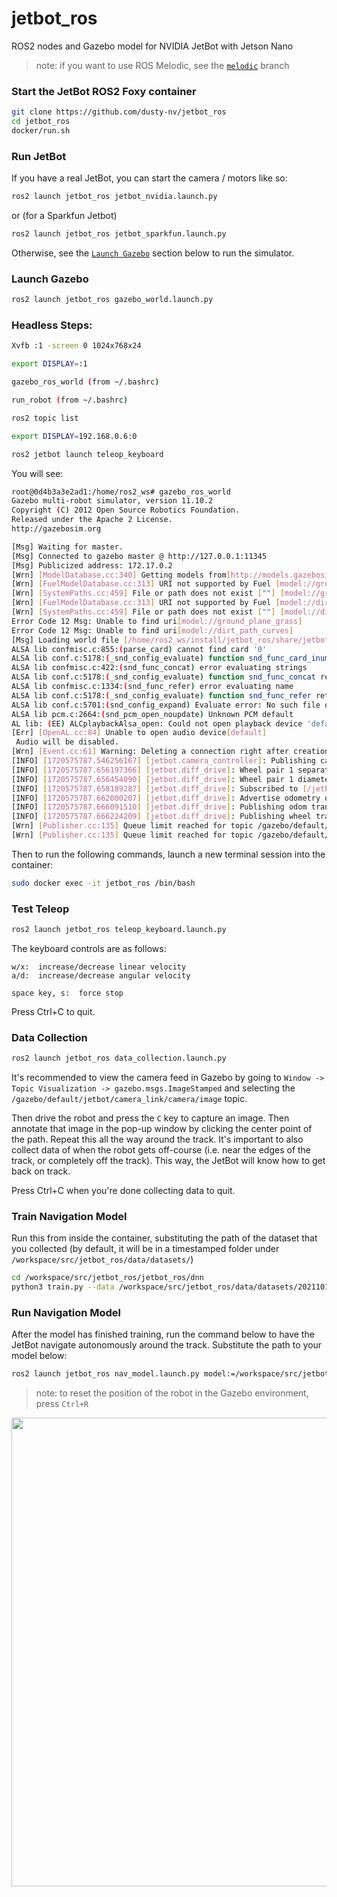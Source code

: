 # jetbot_ros
ROS2 nodes and Gazebo model for NVIDIA JetBot with Jetson Nano

> note:  if you want to use ROS Melodic, see the [`melodic`](https://github.com/dusty-nv/jetbot_ros/tree/melodic) branch

### Start the JetBot ROS2 Foxy container

``` bash
git clone https://github.com/dusty-nv/jetbot_ros
cd jetbot_ros
docker/run.sh
```
 
### Run JetBot

If you have a real JetBot, you can start the camera / motors like so:

``` bash
ros2 launch jetbot_ros jetbot_nvidia.launch.py
```

or (for a Sparkfun Jetbot)
``` bash
ros2 launch jetbot_ros jetbot_sparkfun.launch.py
```

Otherwise, see the [`Launch Gazebo`](#launch-gazebo) section below to run the simulator.

### Launch Gazebo

``` bash
ros2 launch jetbot_ros gazebo_world.launch.py
```

### Headless Steps:

``` bash
Xvfb :1 -screen 0 1024x768x24
```

``` bash
export DISPLAY=:1
```

``` bash
gazebo_ros_world (from ~/.bashrc)
```

``` bash
run_robot (from ~/.bashrc)
```

``` bash
ros2 topic list
```

``` bash
export DISPLAY=192.168.0.6:0
```

``` bash
ros2 jetbot launch teleop_keyboard
```

You will see:
```bash
root@0d4b3a3e2ad1:/home/ros2_ws# gazebo_ros_world
Gazebo multi-robot simulator, version 11.10.2
Copyright (C) 2012 Open Source Robotics Foundation.
Released under the Apache 2 License.
http://gazebosim.org

[Msg] Waiting for master.
[Msg] Connected to gazebo master @ http://127.0.0.1:11345
[Msg] Publicized address: 172.17.0.2
[Wrn] [ModelDatabase.cc:340] Getting models from[http://models.gazebosim.org/]. This may take a few seconds.
[Wrn] [FuelModelDatabase.cc:313] URI not supported by Fuel [model://ground_plane_grass]
[Wrn] [SystemPaths.cc:459] File or path does not exist [""] [model://ground_plane_grass]
[Wrn] [FuelModelDatabase.cc:313] URI not supported by Fuel [model://dirt_path_curves]
[Wrn] [SystemPaths.cc:459] File or path does not exist [""] [model://dirt_path_curves]
Error Code 12 Msg: Unable to find uri[model://ground_plane_grass]
Error Code 12 Msg: Unable to find uri[model://dirt_path_curves]
[Msg] Loading world file [/home/ros2_ws/install/jetbot_ros/share/jetbot_ros/worlds/dirt_path_curves.world]
ALSA lib confmisc.c:855:(parse_card) cannot find card '0'
ALSA lib conf.c:5178:(_snd_config_evaluate) function snd_func_card_inum returned error: No such file or directory
ALSA lib confmisc.c:422:(snd_func_concat) error evaluating strings
ALSA lib conf.c:5178:(_snd_config_evaluate) function snd_func_concat returned error: No such file or directory
ALSA lib confmisc.c:1334:(snd_func_refer) error evaluating name
ALSA lib conf.c:5178:(_snd_config_evaluate) function snd_func_refer returned error: No such file or directory
ALSA lib conf.c:5701:(snd_config_expand) Evaluate error: No such file or directory
ALSA lib pcm.c:2664:(snd_pcm_open_noupdate) Unknown PCM default
AL lib: (EE) ALCplaybackAlsa_open: Could not open playback device 'default': No such file or directory
[Err] [OpenAL.cc:84] Unable to open audio device[default]
 Audio will be disabled.
[Wrn] [Event.cc:61] Warning: Deleting a connection right after creation. Make sure to save the ConnectionPtr from a Connect call
[INFO] [1720575787.546256167] [jetbot.camera_controller]: Publishing camera info to [/jetbot/camera/camera_info]
[INFO] [1720575787.656197366] [jetbot.diff_drive]: Wheel pair 1 separation set to [0.200000m]
[INFO] [1720575787.656454090] [jetbot.diff_drive]: Wheel pair 1 diameter set to [0.200000m]
[INFO] [1720575787.658189287] [jetbot.diff_drive]: Subscribed to [/jetbot/cmd_vel]
[INFO] [1720575787.662000207] [jetbot.diff_drive]: Advertise odometry on [/jetbot/odom]
[INFO] [1720575787.666091510] [jetbot.diff_drive]: Publishing odom transforms between [odom] and [chassis]
[INFO] [1720575787.666224209] [jetbot.diff_drive]: Publishing wheel transforms between [chassis], [left_wheel_hinge] and [right_wheel_hinge]
[Wrn] [Publisher.cc:135] Queue limit reached for topic /gazebo/default/pose/local/info, deleting message. This warning is printed only once.
[Wrn] [Publisher.cc:135] Queue limit reached for topic /gazebo/default/physics/contacts, deleting message. This warning is printed only once.
```


Then to run the following commands, launch a new terminal session into the container:

``` bash
sudo docker exec -it jetbot_ros /bin/bash
```

### Test Teleop

``` bash
ros2 launch jetbot_ros teleop_keyboard.launch.py
```

The keyboard controls are as follows:

```
w/x:  increase/decrease linear velocity
a/d:  increase/decrease angular velocity

space key, s:  force stop
```

Press Ctrl+C to quit.

### Data Collection

``` bash
ros2 launch jetbot_ros data_collection.launch.py
```

It's recommended to view the camera feed in Gazebo by going to `Window -> Topic Visualization -> gazebo.msgs.ImageStamped` and selecting the `/gazebo/default/jetbot/camera_link/camera/image` topic.

Then drive the robot and press the `C` key to capture an image.  Then annotate that image in the pop-up window by clicking the center point of the path.  Repeat this all the way around the track.  It's important to also collect data of when the robot gets off-course (i.e. near the edges of the track, or completely off the track).  This way, the JetBot will know how to get back on track.

Press Ctrl+C when you're done collecting data to quit.

### Train Navigation Model

Run this from inside the container, substituting the path of the dataset that you collected (by default, it will be in a timestamped folder under `/workspace/src/jetbot_ros/data/datasets/`)

``` bash
cd /workspace/src/jetbot_ros/jetbot_ros/dnn
python3 train.py --data /workspace/src/jetbot_ros/data/datasets/20211018-160950/
```

### Run Navigation Model

After the model has finished training, run the command below to have the JetBot navigate autonomously around the track.  Substitute the path to your model below:

``` bash
ros2 launch jetbot_ros nav_model.launch.py model:=/workspace/src/jetbot_ros/data/models/202106282129/model_best.pth
```

> note:  to reset the position of the robot in the Gazebo environment, press `Ctrl+R`

<a href="https://youtu.be/gok9pvUzZeY" target="_blank"><img src=https://github.com/dusty-nv/jetbot_ros/raw/dev/docs/images/jetbot_gazebo_sim_video.jpg width="750"></a>

